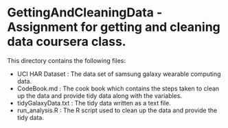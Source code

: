 # GettingAndCleaningData -Assignment for getting and cleaning data coursera class.
This directory contains the following files:
- UCI HAR Dataset : The data set of samsung galaxy wearable computing data.
- CodeBook.md : The cook book which contains the steps taken to clean up the data and provide tidy data along with the variables.
- tidyGalaxyData.txt : The tidy data written as a text file.
- run_analysis.R : The R script used to clean up the data and provide the tidy data.